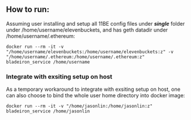 ## How to run:

Assuming user installing and setup all 11BE config files under ***single*** folder under /home/username/elevenbuckets, and has geth datadir under /home/username/.ethereum:

```
docker run --rm -it -v "/home/username/elevenbuckets:/home/username/elevenbuckets:z" -v "/home/username/.ethereum:/home/username/.ethereum:z" bladeiron_service /home/username
```

### Integrate with exsiting setup on host 

As a temporary workaround to integrate with exsiting setup on host, one can also choose to bind the whole user home directory into docker image:

```
docker run --rm -it -v "/home/jasonlin:/home/jasonlin:z" bladeiron_service /home/jasonlin
```
